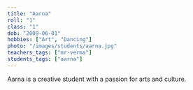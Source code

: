 ```yaml
---
title: "Aarna"
roll: "1"
class: "1"
dob: "2009-06-01"
hobbies: ["Art", "Dancing"]
photo: "/images/students/aarna.jpg"
teachers_tags: ["mr-verma"]
students_tags: ["aarna"]
---
```


Aarna is a creative student with a passion for arts and culture.